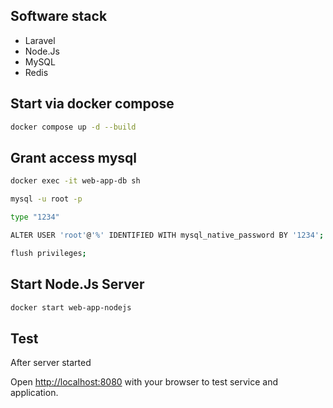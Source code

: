 ## Software stack
- Laravel
- Node.Js
- MySQL
- Redis

## Start via docker compose

``` bash
docker compose up -d --build
```

## Grant access mysql

``` bash
docker exec -it web-app-db sh

mysql -u root -p

type "1234"

ALTER USER 'root'@'%' IDENTIFIED WITH mysql_native_password BY '1234';

flush privileges;
```

## Start Node.Js Server
``` bash
docker start web-app-nodejs
```

## Test

After server started

Open [http://localhost:8080](http://localhost:8080) with your browser to test service and application.
